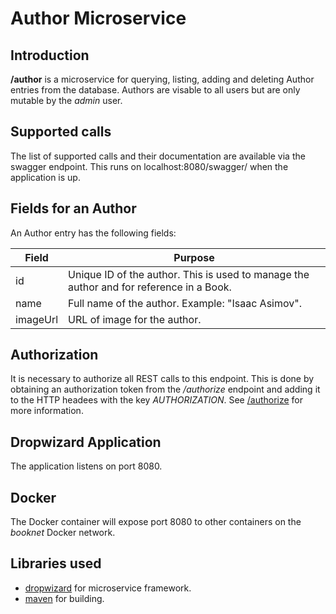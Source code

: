 # Author Microservice

## Introduction

**/author** is a microservice for querying, listing, adding and deleting Author entries from the database. Authors are visable to all users but are only mutable by the *admin* user. 

## Supported calls
The list of supported calls and their documentation are available via the swagger endpoint. This runs on localhost:8080/swagger/ when the application is up.

## Fields for an Author
An Author entry has the following fields:

Field | Purpose
--- | ---
id | Unique ID of the author. This is used to manage the author and for reference in a Book.
name | Full name of the author. Example: "Isaac Asimov".
imageUrl | URL of image for the author. 


## Authorization
It is necessary to authorize all REST calls to this endpoint. This is done by obtaining an authorization token from the */authorize* endpoint and adding it to the HTTP headees with the key *AUTHORIZATION*.  See [/authorize](https://github.com/hipposareevil/books/blob/master/images/authorize/README.md) for more information.

## Dropwizard Application
The application listens on port 8080.

## Docker 
The Docker container will expose port 8080 to other containers on the *booknet* Docker network.

## Libraries used

* [dropwizard](http://www.dropwizard.io/) for microservice framework.
* [maven](https://maven.apache.org/) for building.


